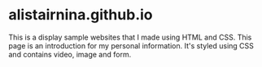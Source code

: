 # alistairnina.github.io
This is a display sample websites that I made using HTML and CSS.
This page is an introduction for my personal information. It's styled using CSS and contains video, image and form.
